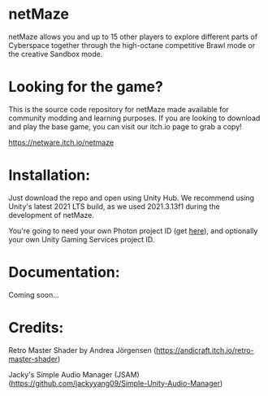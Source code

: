 # netMaze
 netMaze allows you and up to 15 other players to explore different parts of Cyberspace together through the high-octane competitive Brawl mode or the creative Sandbox mode.


# Looking for the game?
 This is the source code repository for netMaze made available for community modding and learning purposes. If you are looking to download and play the base game, you can visit our itch.io page to grab a copy!

https://netware.itch.io/netmaze

# Installation:
 Just download the repo and open using Unity Hub. We recommend using Unity's latest 2021 LTS build, as we used 2021.3.13f1 during the development of netMaze.
 
 You're going to need your own Photon project ID (get [here](https://www.photonengine.com/)), and optionally your own Unity Gaming Services project ID.

# Documentation:
 Coming soon...

# Credits:
 Retro Master Shader by Andrea Jörgensen
(https://andicraft.itch.io/retro-master-shader)

 Jacky's Simple Audio Manager (JSAM)
(https://github.com/jackyyang09/Simple-Unity-Audio-Manager)

